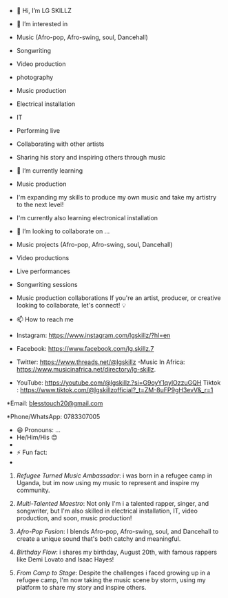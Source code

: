 - 👋 Hi, I’m LG SKILLZ
  
- 👀 I’m interested in
  
- Music (Afro-pop, Afro-swing, soul, Dancehall)
- Songwriting
- Video production
- photography
- Music production
- Electrical installation
- IT
- Performing live
- Collaborating with other artists
- Sharing his story and inspiring others through music
  
- 🌱 I’m currently learning
  
- Music production
- I'm expanding my skills to produce my own music and take my artistry to the next level!
- I'm currently also learning electronical installation
  
- 💞️ I’m looking to collaborate on ...
  
- Music projects (Afro-pop, Afro-swing, soul, Dancehall)
- Video productions
- Live performances
- Songwriting sessions
- Music production collaborations
If you're an artist, producer, or creative looking to collaborate, let's connect! 💡

- 📫 How to reach me

- Instagram:
https://www.instagram.com/lgskillz/?hl=en
- Facebook: https://www.facebook.com/lg.skillz.7
- Twitter: https://www.threads.net/@lgskillz
-Music In Africa: https://www.musicinafrica.net/directory/lg-skillz.
- YouTube: https://youtube.com/@lgskillz.?si=G9oyY1qylOzzuGQH
Tiktok : https://www.tiktok.com/@lgskillzofficial?_t=ZM-8uFP9gH3evV&_r=1

*Email: blesstouch20@gmail.com

*Phone/WhatsApp: 0783307005

- 😄 Pronouns: ...
- He/Him/His 😊
- 
- ⚡ Fun fact:
- 
1. *Refugee Turned Music Ambassador*: i was born in a refugee camp in Uganda, but im now using my music to represent and inspire my community.

2. *Multi-Talented Maestro*: Not only I'm i a talented rapper, singer, and songwriter, but I'm also skilled in electrical installation, IT, video production, and soon, music production!

3. *Afro-Pop Fusion*: I blends Afro-pop, Afro-swing, soul, and Dancehall to create a unique sound that's both catchy and meaningful.

4. *Birthday Flow*: i shares my birthday, August 20th, with famous rappers like Demi Lovato and Isaac Hayes!

5. *From Camp to Stage*: Despite the challenges i faced growing up in a refugee camp, I'm now taking the music scene by storm, using my platform to share my story and inspire others.
<!---
LGSkillz/LGSkillz is a ✨ special ✨ repository because its `README.md` (this file) appears on your GitHub profile.
You can click the Preview link to take a look at your changes.
--->
